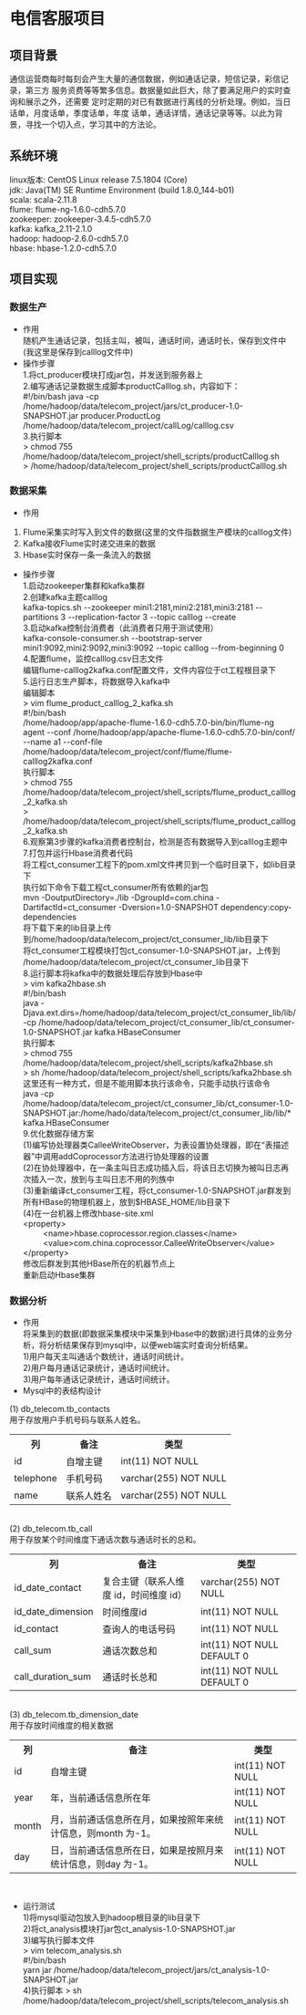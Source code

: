 # 电信客服项目
## 项目背景
通信运营商每时每刻会产生大量的通信数据，例如通话记录，短信记录，彩信记录，第三方
服务资费等等繁多信息。数据量如此巨大，除了要满足用户的实时查询和展示之外，还需要
定时定期的对已有数据进行离线的分析处理。例如，当日话单，月度话单，季度话单，年度
话单，通话详情，通话记录等等。以此为背景，寻找一个切入点，学习其中的方法论。
 
## 系统环境
linux版本: CentOS Linux release 7.5.1804 (Core)   
jdk: Java(TM) SE Runtime Environment (build 1.8.0_144-b01)  
scala: scala-2.11.8  
flume: flume-ng-1.6.0-cdh5.7.0  
zookeeper: zookeeper-3.4.5-cdh5.7.0  
kafka: kafka_2.11-2.1.0  
hadoop: hadoop-2.6.0-cdh5.7.0  
hbase: hbase-1.2.0-cdh5.7.0  

## 项目实现
### 数据生产
* 作用<br>
随机产生通话记录，包括主叫，被叫，通话时间，通话时长，保存到文件中(我这里是保存到calllog文件中)  
* 操作步骤  
1.将ct_producer模块打成jar包，并发送到服务器上  
2.编写通话记录数据生成脚本productCalllog.sh，内容如下：<br>
\#!/bin/bash
java -cp /home/hadoop/data/telecom_project/jars/ct_producer-1.0-SNAPSHOT.jar producer.ProductLog /home/hadoop/data/telecom_project/callLog/calllog.csv  
3.执行脚本  
\> chmod 755 /home/hadoop/data/telecom_project/shell_scripts/productCalllog.sh  
\> /home/hadoop/data/telecom_project/shell_scripts/productCalllog.sh
### 数据采集
* 作用<br>
1. Flume采集实时写入到文件的数据(这里的文件指数据生产模块的calllog文件)
2. Kafka接收Flume实时递交进来的数据<br>
3. Hbase实时保存一条一条流入的数据<br>
* 操作步骤<br>
1.启动zookeeper集群和kafka集群<br>
2.创建kafka主题calllog<br>
kafka-topics.sh --zookeeper mini1:2181,mini2:2181,mini3:2181 --partitions 3 --replication-factor 3 --topic calllog --create<br>
3.启动kafka控制台消费者（此消费者只用于测试使用）<br>
kafka-console-consumer.sh --bootstrap-server mini1:9092,mini2:9092,mini3:9092 --topic calllog --from-beginning 0<br>
4.配置flume，监控calllog.csv日志文件<br>
编辑flume-calllog2kafka.conf配置文件，文件内容位于ct工程根目录下<br>
5.运行日志生产脚本，将数据导入kafka中<br>
编辑脚本<br>
\> vim flume_product_calllog_2_kafka.sh  
\#!/bin/bash  
/home/hadoop/app/apache-flume-1.6.0-cdh5.7.0-bin/bin/flume-ng agent --conf /home/hadoop/app/apache-flume-1.6.0-cdh5.7.0-bin/conf/ --name a1 --conf-file /home/hadoop/data/telecom_project/conf/flume/flume-calllog2kafka.conf  
执行脚本<br>
\> chmod 755 /home/hadoop/data/telecom_project/shell_scripts/flume_product_calllog_2_kafka.sh  
\> /home/hadoop/data/telecom_project/shell_scripts/flume_product_calllog_2_kafka.sh  
6.观察第3步骤的kafka消费者控制台，检测是否有数据导入到calllog主题中  
7.打包并运行Hbase消费者代码  
将工程ct_consumer工程下的pom.xml文件拷贝到一个临时目录下，如lib目录下  
执行如下命令下载工程ct_consumer所有依赖的jar包  
mvn -DoutputDirectory=./lib -DgroupId=com.china -DartifactId=ct_consumer -Dversion=1.0-SNAPSHOT dependency:copy-dependencies  
将下载下来的lib目录上传到/home/hadoop/data/telecom_project/ct_consumer_lib/lib目录下  
将ct_consumer工程模块打包ct_consumer-1.0-SNAPSHOT.jar，上传到
/home/hadoop/data/telecom_project/ct_consumer_lib目录下  
8.运行脚本将kafka中的数据处理后存放到Hbase中  
\> vim kafka2hbase.sh  
\#!/bin/bash  
java -Djava.ext.dirs=/home/hadoop/data/telecom_project/ct_consumer_lib/lib/ -cp /home/hadoop/data/telecom_project/ct_consumer_lib/ct_consumer-1.0-SNAPSHOT.jar kafka.HBaseConsumer  
执行脚本<br>
\> chmod 755 /home/hadoop/data/telecom_project/shell_scripts/kafka2hbase.sh  
\> sh /home/hadoop/data/telecom_project/shell_scripts/kafka2hbase.sh  
这里还有一种方式，但是不能用脚本执行该命令，只能手动执行该命令  
java -cp /home/hadoop/data/telecom_project/ct_consumer_lib/ct_consumer-1.0-SNAPSHOT.jar:/home/hado/data/telecom_project/ct_consumer_lib/lib/* kafka.HBaseConsumer  
9.优化数据存储方案  
(1)编写协处理器类CalleeWriteObserver，为表设置协处理器，即在“表描述器”中调用addCoprocessor方法进行协处理器的设置  
(2)在协处理器中，在一条主叫日志成功插入后，将该日志切换为被叫日志再次插入一次，放到与主叫日志不用的列族中  
(3)重新编译ct_consumer工程，将ct_consumer-1.0-SNAPSHOT.jar群发到所有HBase的物理机器上，放到$HBASE_HOME/lib目录下  
(4)在一台机器上修改hbase-site.xml  
\<property>  
&ensp;&ensp;&ensp;&ensp;&ensp;\<name>hbase.coprocessor.region.classes\</name>  
&ensp;&ensp;&ensp;&ensp;&ensp;\<value>com.china.coprocessor.CalleeWriteObserver\</value>  
\</property>  
修改后群发到其他HBase所在的机器节点上<br>
重新启动Hbase集群
### 数据分析
* 作用<br>
将采集到的数据(即数据采集模块中采集到Hbase中的数据)进行具体的业务分析，将分析结果保存到mysql中，以便web端实时查询分析结果。<br>
1)用户每天主叫通话个数统计，通话时间统计。<br>
2)用户每月通话记录统计，通话时间统计。<br>
3)用户每年通话记录统计，通话时间统计。<br>
* Mysql中的表结构设计 <br>

(1) db_telecom.tb_contacts <br>
用于存放用户手机号码与联系人姓名。<br>
<table>
    <tr>
        <th>列</th>
        <th>备注</th>
        <th>类型</th>
    </tr>
    <tr>
        <td>id</td>
        <td>自增主键</td>
        <td>int(11) NOT NULL</td>
    </tr>
    <tr>
        <td>telephone</td>
        <td>手机号码</td>
        <td>varchar(255) NOT NULL</td>
    </tr>
    <tr>
        <td>name</td>
        <td>联系人姓名</td>
        <td>varchar(255) NOT NULL</td>
    </tr>
</table><br>
(2) db_telecom.tb_call <br>
用于存放某个时间维度下通话次数与通话时长的总和。<br>
<table>
    <tr>
        <th>列</th>
        <th>备注</th>
        <th>类型</th>
    </tr>
    <tr>
        <td>id_date_contact</td>
        <td>复合主键（联系人维度 id，时间维度 id）</td>
        <td>varchar(255) NOT NULL</td>
    </tr>
    <tr>
        <td>id_date_dimension</td>
        <td>时间维度id </td>
        <td>int(11) NOT NULL</td>
    </tr>
    <tr>
        <td>id_contact</td>
        <td>查询人的电话号码</td>
        <td>int(11) NOT NULL</td>
    </tr>
    <tr>
        <td>call_sum</td>
        <td>通话次数总和</td>
        <td>int(11) NOT NULL DEFAULT 0</td>
    </tr>
    <tr>
        <td>call_duration_sum</td>
        <td>通话时长总和</td>
        <td>int(11) NOT NULL DEFAULT 0</td>
    </tr>
</table><br>
(3) db_telecom.tb_dimension_date <br> 
用于存放时间维度的相关数据 <br>
<table>
    <tr>
        <th>列</th>
        <th>备注</th>
        <th>类型</th>
    </tr>
    <tr>
        <td>id</td>
        <td>自增主键</td>
        <td>int(11) NOT NULL</td>
    </tr>
    <tr>
        <td>year</td>
        <td>年，当前通话信息所在年</td>
        <td>int(11) NOT NULL</td>
    </tr>
    <tr>
        <td>month</td>
        <td>月，当前通话信息所在月，如果按照年来统计信息，则month 为-1。</td>
        <td>int(11) NOT NULL</td>
    </tr>
    <tr>
        <td>day</td>
        <td>日，当前通话信息所在日，如果是按照月来统计信息，则day 为-1。</td>
        <td>int(11) NOT NULL</td>
    </tr>
</table><br>

* 运行测试<br>
1)将mysql驱动包放入到hadoop根目录的lib目录下<br>
2)将ct_analysis模块打jar包ct_analysis-1.0-SNAPSHOT.jar<br>
3)编写执行脚本文件<br>
\> vim telecom_analysis.sh<br>
\#!/bin/bash<br>
yarn jar /home/hadoop/data/telecom_project/jars/ct_analysis-1.0-SNAPSHOT.jar<br>
4)执行脚本
\> sh /home/hadoop/data/telecom_project/shell_scripts/telecom_analysis.sh 

